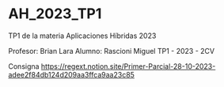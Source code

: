 # AH_2023_TP1
TP1 de la materia Aplicaciones Híbridas 2023

Profesor: Brian Lara
Alumno: Rascioni Miguel
TP1 - 2023 - 2CV

Consigna
https://regext.notion.site/Primer-Parcial-28-10-2023-adee2f84db124d209aa3ffca9aa23c85
